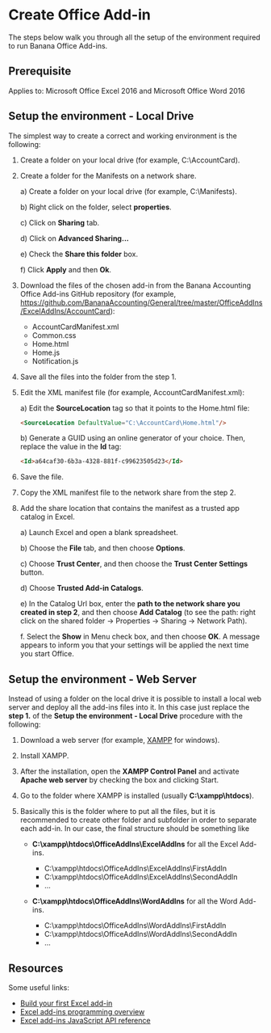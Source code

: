 # Create Office Add-in
The steps below walk you through all the setup of the environment required to run Banana Office Add-ins.

## Prerequisite
Applies to: Microsoft Office Excel 2016 and Microsoft Office Word 2016

## Setup the environment - Local Drive
The simplest way to create a correct and working environment is the following:

1. Create a folder on your local drive (for example, C:\AccountCard).

2.	Create a folder for the Manifests on a network share.

	a)	Create a folder on your local drive (for example, C:\Manifests).
	
    b)	Right click on the folder, select **properties**.
    
	c)	Click on **Sharing** tab.
    
	d)	Click on **Advanced Sharing...**
    
	e)	Check the **Share this folder** box.
  	
	f)	Click **Apply** and then **Ok**.
    
3.	Download the files of the chosen add-in from the Banana Accounting Office Add-ins GitHub repository (for example, https://github.com/BananaAccounting/General/tree/master/OfficeAddIns/ExcelAddIns/AccountCard):
	
	* AccountCardManifest.xml
	* Common.css
	* Home.html
	* Home.js
	* Notification.js


4.	Save all the files into the folder from the step 1.
5.	Edit the XML manifest file (for example, AccountCardManifest.xml):

	a)	Edit the **SourceLocation** tag so that it points to the Home.html file:

	```html
	<SourceLocation DefaultValue="C:\AccountCard\Home.html"/>
	```

	b)	Generate a GUID using an online generator of your choice. Then, replace the value in the **Id** tag:

	```html
	<Id>a64caf30-6b3a-4328-881f-c99623505d23</Id>
	```

6.	Save the file. 
7.	Copy the XML manifest file to the network share from the step 2.
8.	Add the share location that contains the manifest as a trusted app catalog in Excel.
	
    a)	Launch Excel and open a blank spreadsheet.
    
    b)	Choose the **File** tab, and then choose **Options**.

    c)	Choose **Trust Center**, and then choose the **Trust Center Settings** button.

    d)	Choose **Trusted Add-in Catalogs**.

    e)	In the Catalog Url box, enter the **path to the network share you created in step 2**, and then choose **Add Catalog** (to see the path: right click on the shared folder -> Properties -> Sharing -> Network Path).

    f.	Select the **Show** in Menu check box, and then choose **OK**. A message appears to inform you that your settings will be applied the next time you start Office.



## Setup the environment - Web Server
Instead of using a folder on the local drive it is possible to install a local web server and deploy all the add-ins files into it.
In this case just replace the **step 1.** of the **Setup the environment - Local Drive** procedure with the following:

1.	Download a web server (for example, [XAMPP](https://www.apachefriends.org/index.html) for windows).

2.	Install XAMPP.

3.	After the installation, open the **XAMPP Control Panel** and activate **Apache web server** by checking the box and clicking Start.

4.	Go to the folder where XAMPP is installed (usually **C:\xampp\htdocs**).

5.	Basically this is the folder where to put all the files, but it is recommended to create other folder and subfolder in order to separate each add-in. In our case, the final structure should be something like
	* **C:\xampp\htdocs\OfficeAddIns\ExcelAddIns** for all the Excel Add-ins.
		* C:\xampp\htdocs\OfficeAddIns\ExcelAddIns\FirstAddIn
		* C:\xampp\htdocs\OfficeAddIns\ExcelAddIns\SecondAddIn
		* ...
 
	* **C:\xampp\htdocs\OfficeAddIns\WordAddIns** for all the Word Add-ins.
		* C:\xampp\htdocs\OfficeAddIns\WordAddIns\FirstAddIn
		* C:\xampp\htdocs\OfficeAddIns\WordAddIns\SecondAddIn
		* ...




## Resources
Some useful links:
* [Build your first Excel add-in](https://msdn.microsoft.com/en-us/library/office/mt616491.aspx)
* [Excel add-ins programming overview](https://msdn.microsoft.com/en-us/library/office/mt616487.aspx)
* [Excel add-ins JavaScript API reference](https://msdn.microsoft.com/en-us/library/office/mt616490.aspx)


